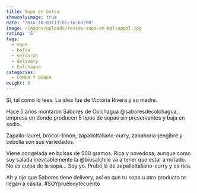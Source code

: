 ```yaml
---
title: Sopa en bolsa
showonlyimage: true
date: '2016-10-03T13:01:16-03:00'
image: /images/uploads/review-sopa-en-bolsappal.jpg
rating: '5'
tags:
  - sopa
  - bolsa
  - verduras
  - delivery
  - Colchagua
categories:
  - COMER Y BEBER
weight: 0
---
```

 Sí, tal como lo lees. La idea fue de Victoria Rivera y su madre.

<!--more-->

Hace 5 años montaron Sabores de Colchagua @saboresdecolchagua, empresa en donde producen 5 tipos de sopas sin preservantes y baja en sodio. 

Zapallo-laurel, brócoli-limón, zapalloItaliano-curry, zanahoria-jengibre y cebolla son sus variedades. 

Viene congelada en bolsas de 500 gramos. Rica y novedosa, aunque como soy salada inevitablemente la @biosalchile va a tener que estar a mi lado. No es culpa de la sopa... Soy yo. Probé la de zapalloItaliano-curry y es rica. 

Ah y ojo que Sabores tiene delivery, así es que tu sopa u otro producto te llegan a casita. #SOYprueboytecuento
